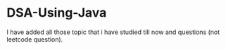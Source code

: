 # DSA-Using-Java
I have added all those topic that i have studied till now and questions (not leetcode question).
